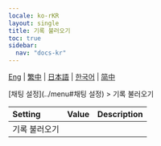 ```yaml
---
locale: ko-rKR
layout: single
title: 기록 불러오기
toc: true
sidebar:
  nav: "docs-kr"
---
```

[Eng](/dancexr/menu/2025.4/chat/load_history) | [繁中](/tw/dancexr/menu/2025.4/chat/load_history) | [日本語](/jp/dancexr/menu/2025.4/chat/load_history) | [한국어](/kr/dancexr/menu/2025.4/chat/load_history) | [简中](/zh/dancexr/menu/2025.4/chat/load_history)

[채팅 설정](../menu#채팅 설정) > 기록 불러오기



| Setting | Value | Description |
| :--- | --- | :--- |
| 기록 불러오기 || 
